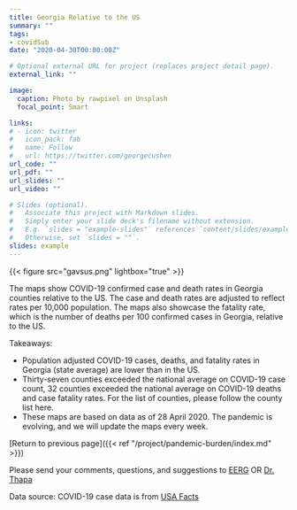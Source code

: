 ```yaml
---
title: Georgia Relative to the US
summary: ""
tags:
- covidSub
date: "2020-04-30T00:00:00Z"

# Optional external URL for project (replaces project detail page).
external_link: ""

image:
  caption: Photo by rawpixel on Unsplash
  focal_point: Smart

links:
# - icon: twitter
#   icon_pack: fab
#   name: Follow
#   url: https://twitter.com/georgecushen
url_code: ""
url_pdf: ""
url_slides: ""
url_video: ""

# Slides (optional).
#   Associate this project with Markdown slides.
#   Simply enter your slide deck's filename without extension.
#   E.g. `slides = "example-slides"` references `content/slides/example-slides.md`.
#   Otherwise, set `slides = ""`.
slides: example
---
```


{{< figure src="gavsus.png" lightbox="true" >}}

The maps show COVID-19 confirmed case and death rates in Georgia counties relative to the US. The case and death rates are adjusted to reflect rates per 10,000 population. The maps also showcase the fatality rate, which is the number of deaths per 100 confirmed cases in Georgia, relative to the US.

Takeaways:

* Population adjusted COVID-19 cases, deaths, and fatality rates in Georgia (state average) are lower than in the US.  
* Thirty-seven counties exceeded the national average on COVID-19 case count, 32 counties exceeded the national average on COVID-19 deaths and case fatality rates. For the list of counties, please follow the county list here. 
* These maps are based on data as of 28 April 2020. The pandemic is evolving, and we will update the maps every week. 

[Return to previous page]({{< ref "/project/pandemic-burden/index.md" >}})

Please send your comments, questions, and suggestions to [EERG](mailto:eerg@uga.edu) OR [Dr. Thapa](mailto:jrthapa@uga.edu)

Data source: 
COVID-19 case data is from <a href="http://usafacts.org" target="_blank">USA Facts</a>



